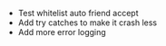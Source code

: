 - Test whitelist auto friend accept
- Add try catches to make it crash less
- Add more error logging